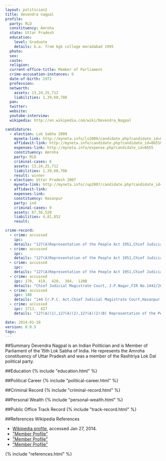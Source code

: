 ```yaml
---
layout: politician2
title: devendra nagpal
profile: 
  party: RLD
  constituency: Amroha
  state: Uttar Pradesh
  education: 
    level: Graduate
    details: b.a. from kgk college moradabad 1995
  photo: 
  sex: 
  caste: 
  religion: 
  current-office-title: Member of Parliament
  crime-accusation-instances: 6
  date-of-birth: 1972
  profession: 
  networth: 
    assets: 13,24,25,712
    liabilities: 1,39,60,788
  pan: 
  twitter: 
  website: 
  youtube-interview: 
  wikipedia: http://en.wikipedia.com/wiki/Devendra_Nagpal

candidature: 
  - election: Lok Sabha 2009
    myneta-link: http://myneta.info/ls2009/candidate.php?candidate_id=8655
    affidavit-link: http://myneta.info/candidate.php?candidate_id=8655&scan=original
    expenses-link: http://myneta.info/expense.php?candidate_id=8655
    constituency: Amroha 
    party: RLD
    criminal-cases: 6
    assets: 13,24,25,712
    liabilities: 1,39,60,788
    result: winner 
  - election: Uttar Pradesh 2007
    myneta-link: http://myneta.info//up2007/candidate.php?candidate_id=18
    affidavit-link: 
    expenses-link: 
    constituency: Hasanpur 
    party: ind
    criminal-cases: 0
    assets: 67,56,520
    liabilities: 4,81,852
    result:  

crime-record: 
  - crime: accussed
    ipc: 
    details: "127(A)Representation of the People Act 1951,Chief Judicial Magistrate Court, J.P.Nagar,NCR No.3/2007,Thana-Gajrola,Case No.2919/2007,Date-16.05.2007 and 20.04.2009" 
  - crime: accussed
    ipc: 
    details: "127(A)Representation of the People Act 1951,Chief Judicial Magistrate Court, J.P.Nagar,NCR No.4/2007,Thana-Gajrola,Case No.5493/2007,Date-12.07.2007 and 20.04.2009" 
  - crime: accussed
    ipc: 
    details: "127(A)Representation of the People Act 1951,Chief Judicial Magistrate Court, J.P.Nagar,NCR No.5/2007,Thana-Bachrayu,Case No.8712/2007,Date-30.11.2007 and 25.04.2009" 
  - crime: accussed
    ipc: 170,  419,  420,  384,  120B
    details: "Chief Judicial Magistrate Court, J.P.Nagar,FIR No.1442/2007,Thana-Gajrola,Case No.1667/2008,Date-18.03.2008 and 20.06.2009" 
  - crime: accussed
    ipc: 188
    details: "144 Cr.P.C. Act,Chief Judicial Magistrate Court,Hasanpur J.P.Nagar,FIR No.455/2007,Thana-Hasanpur,Case No.541/2007,Date-19.06.2007 and 17.05.2009" 
  - crime: accussed
    ipc: 171J,  427
    details: "127(A)(1),127(A)(2),127(A)(2)(B) Representation of the People Act 1951,NCR No.28/2009,Thana-Sedanagali" 

date: 2014-01-28
version: 0.0.5
tags: 
---
```

##Summary
Devendra Nagpal is an Indian Politician and is Member of Parliament of the 15th Lok Sabha of India. He represents the Amroha constituency of Uttar Pradesh and was a member of the Rashtriya Lok Dal political party.




##Education
{% include "education.html" %}


##Political Career
{% include "political-career.html" %}


##Criminal Record
{% include "criminal-record.html" %}


##Personal Wealth
{% include "personal-wealth.html" %}


##Public Office Track Record
{% include "track-record.html" %}


##References
Wikipedia References
- [Wikipedia profile]({{page.profile.wikipedia}}), accessed Jan 27, 2014.
- ["Member Profile"][wiki1]
- ["Member Profile"][wiki2]
- ["Member Profile"][wiki3]

[wiki1]: http://164.100.47.132/LssNew/members/former_Biography.aspx?mpsno=4266
[wiki2]: http://www.indianexpress.com/news/rld-suspends-two-party-mps/1143988/
[wiki3]: http://164.100.47.132/LssNew/members/former_Biography.aspx?mpsno=4090


{% include "references.html" %}